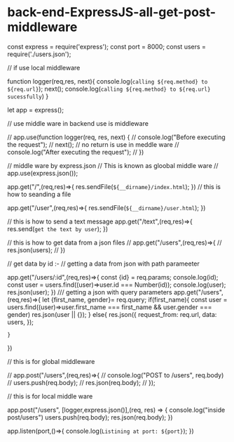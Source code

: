 # back-end-ExpressJS-all-get-post-middleware

const express =  require('express'); 
const port = 8000;
const users = require('./users.json');

// if use local middleware

function logger(req,res, next){
    console.log(`calling ${req.method} to ${req.url}`);
    next();
    console.log(`calling ${req.method} to ${req.url} sucessfully`)
}


let app = express();


// use middle ware in backend  use is middleware

// app.use(function logger(req, res, next) {
//     console.log("Before executing the request");
//     next(); // no return is use in meddle ware
//     console.log("After executing the request");
// })

// middle ware by express.json
// This is known as gloobal middle ware
// app.use(express.json());


app.get("/",(req,res)=>{
    res.sendFile(`${__dirname}/index.html`);
})
// this is how to seanding a file

app.get("/user",(req,res)=>{
    res.sendFile(`${__dirname}/user.html`);
})

// this is how to send a text message
app.get("/text",(req,res)=>{
    res.send(`get the text by user`);
})


// this is how to get data from a json files
// app.get("/users",(req,res)=>{
//     res.json(users);
// })

// get data by id :-
// getting a data from json with path parameeter

app.get("/users/:id",(req,res)=>{
    const {id} = req.params;
    console.log(id);
    const user = users.find((user)=>user.id === Number(id));
    console.log(user);
    res.json(user);
})
/// getting a json with query parameters
app.get("/users",(req,res)=>{
    let {first_name, gender}= req.query;
    if(first_name){
        const user = users.find((user)=>user.first_name === first_name && user.gender === gender)
        res.json(user || {});
    }
    else{
        res.json({
            request_from: req.url,
            data: users,
        });

    }
})

// this is for global middleware

// app.post("/users",(req,res)=>{
//     console.log("POST to /users", req.body)
//     users.push(req.body);
//     res.json(req.body); 
// });


// this is for local middle ware 

app.post("/users", [logger,express.json()],(req, res) => {
    console.log("inside post/users")
    users.push(req.body);
    res.json(req.body);
})


app.listen(port,()=>{
    console.log(`Listining at port: ${port}`);
})





